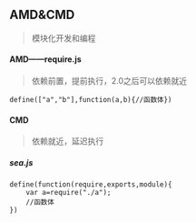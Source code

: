 ## AMD&CMD

> 模块化开发和编程

#### AMD——require.js

> 依赖前置，提前执行，2.0之后可以依赖就近

```
define(["a","b"],function(a,b){//函数体})
```



#### CMD

> 依赖就近，延迟执行

##### sea.js

```
define(function(require,exports,module){
    var a=require("./a");
    //函数体
})
```



